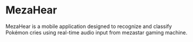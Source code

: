# MezaHear
MezaHear is a mobile application designed to recognize and classify Pokémon cries using real-time audio input from mezastar gaming machine.

